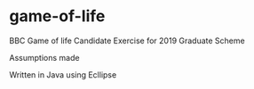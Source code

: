 # game-of-life
BBC Game of life Candidate Exercise for 2019 Graduate Scheme

Assumptions made



Written in Java using Ecllipse
